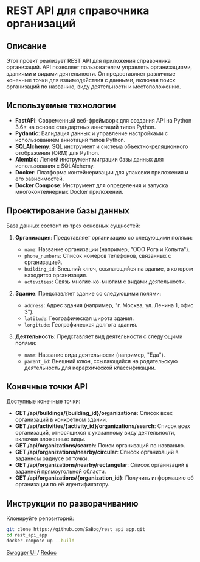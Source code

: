 # REST API для справочника организаций

## Описание

Этот проект реализует REST API для приложения справочника организаций. API позволяет пользователям управлять организациями, зданиями и видами деятельности. Он предоставляет различные конечные точки для взаимодействия с данными, включая поиск организаций по названию, виду деятельности и местоположению.

## Используемые технологии

- **FastAPI**: Современный веб-фреймворк для создания API на Python 3.6+ на основе стандартных аннотаций типов Python.
- **Pydantic**: Валидация данных и управление настройками с использованием аннотаций типов Python.
- **SQLAlchemy**: SQL инструмент и система объектно-реляционного отображения (ORM) для Python.
- **Alembic**: Легкий инструмент миграции базы данных для использования с SQLAlchemy.
- **Docker**: Платформа контейнеризации для упаковки приложения и его зависимостей.
- **Docker Compose**: Инструмент для определения и запуска многоконтейнерных Docker приложений.

## Проектирование базы данных

База данных состоит из трех основных сущностей:

1. **Организация**: Представляет организацию со следующими полями:

   - `name`: Название организации (например, "ООО Рога и Копыта").
   - `phone_numbers`: Список номеров телефонов, связанных с организацией.
   - `building_id`: Внешний ключ, ссылающийся на здание, в котором находится организация.
   - `activities`: Связь многие-ко-многим с видами деятельности.

2. **Здание**: Представляет здание со следующими полями:

   - `address`: Адрес здания (например, "г. Москва, ул. Ленина 1, офис 3").
   - `latitude`: Географическая широта здания.
   - `longitude`: Географическая долгота здания.

3. **Деятельность**: Представляет вид деятельности с следующими полями:
   - `name`: Название вида деятельности (например, "Еда").
   - `parent_id`: Внешний ключ, ссылающийся на родительскую деятельность для иерархической классификации.

## Конечные точки API

Доступные конечные точки:

- **GET /api/buildings/{building_id}/organizations**: Список всех организаций в конкретном здании.
- **GET /api/activities/{activity_id}/organizations/search**: Список всех организаций, относящихся к указанному виду деятельности, включая вложенные виды.
- **GET /api/organizations/search**: Поиск организаций по названию.
- **GET /api/organizations/nearby/circular**: Список организаций в заданном радиусе от точки.
- **GET /api/organizations/nearby/rectangular**: Список организаций в заданной прямоугольной области.
- **GET /api/organizations/{organization_id}**: Получить информацию об организации по её идентификатору.

## Инструкции по разворачиванию

Клонируйте репозиторий:

```bash
git clone https://github.com/SaBog/rest_api_app.git
cd rest_api_app
docker-compose up --build
```

[ Swagger UI ](http://localhost:8000/docs)
/
[ Redoc ](http://localhost:8000/redoc)
